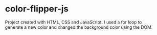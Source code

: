 # color-flipper-js
Project created with HTML, CSS and JavaScript.
I used a for loop to generate a new color and changed the background color using the DOM.
